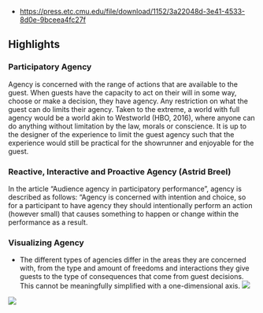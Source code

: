 
- https://press.etc.cmu.edu/file/download/1152/3a22048d-3e41-4533-8d0e-9bceea4fc27f

## Highlights


### Participatory Agency

Agency is concerned with the range of actions that are available to the guest. When guests have the capacity to act on their will in some way, choose or make a decision, they have agency. Any restriction on what the guest can do limits their agency. Taken to the extreme, a world with full agency would be a world akin to Westworld (HBO, 2016), where anyone can do anything without limitation by the law, morals or conscience. It is up to the designer of the experience to limit the guest agency such that the experience would still be practical for the showrunner and enjoyable for the guest.

### Reactive, Interactive and Proactive Agency (Astrid Breel)

In the article “Audience agency in participatory performance”, agency is described as follows: “Agency is concerned with intention and choice, so for a participant to have agency they should intentionally perform an action (however small) that causes something to happen or change within the performance as a result.

### Visualizing Agency

- The different types of agencies differ in the areas they are concerned with, from the type and amount of freedoms and interactions they give guests to the type of consequences that come from guest decisions. This cannot be meaningfully simplified with a one-dimensional axis.
![](/assets/images/2024-09-29-22-11-31.png)

![](/assets/images/2024-09-29-22-12-25.png)